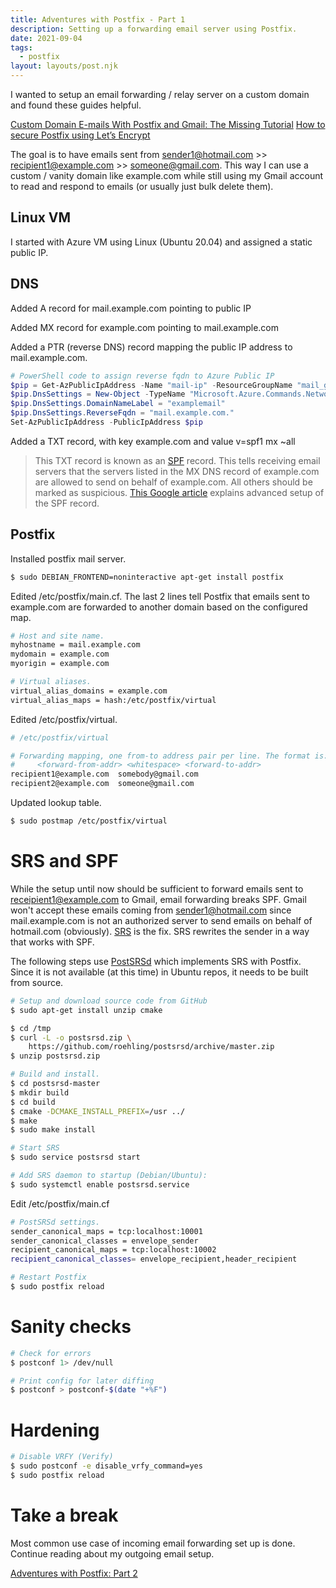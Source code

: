 ```yaml
---
title: Adventures with Postfix - Part 1
description: Setting up a forwarding email server using Postfix.
date: 2021-09-04
tags:
  - postfix
layout: layouts/post.njk
---
```

I wanted to setup an email forwarding / relay server on a custom domain and found these guides helpful.

<a href="https://jichu4n.com/posts/custom-domain-e-mails-with-postfix-and-gmail-the-missing-tutorial/">Custom Domain E-mails With Postfix and Gmail: The Missing Tutorial</a>
<a href="https://upcloud.com/community/tutorials/secure-postfix-using-lets-encrypt/">How to secure Postfix using Let’s Encrypt</a>

The goal is to have emails sent from sender1@hotmail.com >> recipient1@example.com >> someone@gmail.com. This way I can use a custom / vanity domain like example.com while still using my Gmail account to read and respond to emails (or usually just bulk delete them).

## Linux VM

I started with Azure VM using Linux (Ubuntu 20.04) and assigned a static public IP.

## DNS

Added A record for mail.example.com pointing to public IP

Added MX record for example.com pointing to mail.example.com

Added a PTR (reverse DNS) record mapping the public IP address to mail.example.com.

```powershell
# PowerShell code to assign reverse fqdn to Azure Public IP
$pip = Get-AzPublicIpAddress -Name "mail-ip" -ResourceGroupName "mail_group"
$pip.DnsSettings = New-Object -TypeName "Microsoft.Azure.Commands.Network.Models.PSPublicIpAddressDnsSettings"
$pip.DnsSettings.DomainNameLabel = "examplemail"
$pip.DnsSettings.ReverseFqdn = "mail.example.com."
Set-AzPublicIpAddress -PublicIpAddress $pip
```

Added a TXT record, with key example.com and value v=spf1 mx ~all

> This TXT record is known as an <a href="https://en.wikipedia.org/wiki/Sender_Policy_Framework">SPF</a> record. This tells receiving email servers that the servers listed in the MX DNS record of example.com are allowed to send  on behalf of example.com. All others should be marked as suspicious. <a href="https://support.google.com/a/answer/10683907">This Google article</a> explains advanced setup of the SPF record. 

## Postfix

Installed postfix mail server.

```bash
$ sudo DEBIAN_FRONTEND=noninteractive apt-get install postfix
```

Edited /etc/postfix/main.cf. The last 2 lines tell Postfix that emails sent to example.com are forwarded to another domain based on the configured map.

```bash
# Host and site name.
myhostname = mail.example.com
mydomain = example.com
myorigin = example.com

# Virtual aliases.
virtual_alias_domains = example.com
virtual_alias_maps = hash:/etc/postfix/virtual
```

Edited /etc/postfix/virtual.

```bash
# /etc/postfix/virtual

# Forwarding mapping, one from-to address pair per line. The format is:
#     <forward-from-addr> <whitespace> <forward-to-addr>
recipient1@example.com  somebody@gmail.com
recipient2@example.com  someone@gmail.com
```

Updated lookup table.

```bash
$ sudo postmap /etc/postfix/virtual
```

# SRS and SPF

While the setup until now should be sufficient to forward emails sent to receipient1@example.com to Gmail, email forwarding breaks SPF. Gmail won't accept these emails coming from sender1@hotmail.com since mail.example.com is not an authorized server to send emails on behalf of hotmail.com (obviously). <a href="http://www.open-spf.org/SRS/">SRS</a> is the fix. SRS rewrites the sender in a way that works with SPF.

The following steps use <a href="https://github.com/roehling/postsrsd">PostSRSd</a> which implements SRS with Postfix. Since it is not available (at this time) in Ubuntu repos, it needs to be built from source.

```bash
# Setup and download source code from GitHub
$ sudo apt-get install unzip cmake

$ cd /tmp
$ curl -L -o postsrsd.zip \
    https://github.com/roehling/postsrsd/archive/master.zip
$ unzip postsrsd.zip

# Build and install.
$ cd postsrsd-master
$ mkdir build
$ cd build
$ cmake -DCMAKE_INSTALL_PREFIX=/usr ../
$ make
$ sudo make install

# Start SRS
$ sudo service postsrsd start

# Add SRS daemon to startup (Debian/Ubuntu):
$ sudo systemctl enable postsrsd.service
```

Edit /etc/postfix/main.cf

```bash
# PostSRSd settings.
sender_canonical_maps = tcp:localhost:10001
sender_canonical_classes = envelope_sender
recipient_canonical_maps = tcp:localhost:10002
recipient_canonical_classes= envelope_recipient,header_recipient
```

```bash
# Restart Postfix
$ sudo postfix reload
```

# Sanity checks

```bash
# Check for errors
$ postconf 1> /dev/null

# Print config for later diffing
$ postconf > postconf-$(date "+%F")
```

# Hardening

```bash
# Disable VRFY (Verify)
$ sudo postconf -e disable_vrfy_command=yes
$ sudo postfix reload
```

# Take a break

Most common use case of incoming email forwarding set up is done. Continue reading about my outgoing email setup.

<a href="{{ '/posts/thirdpost/' | url }}">Adventures with Postfix: Part 2</a>
